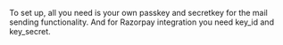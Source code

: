 To set up, all you need is your own passkey and secretkey for the mail sending functionality.
And for Razorpay integration you need key_id and key_secret.

